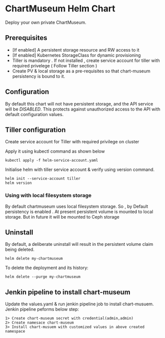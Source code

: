 # ChartMuseum Helm Chart

Deploy your own private ChartMuseum.

## Prerequisites

* [If enabled] A persistent storage resource and RW access to it
* [If enabled] Kubernetes StorageClass for dynamic provisioning
* Tiller is mandatory . If not installed , create service account for tiller with required privelege ( Follow Tiller section )
* Create PV & local storage as a pre-requisites so that chart-museum persistency is bound to it. 

## Configuration

By default this chart will not have persistent storage, and the API service
will be *DISABLED*.  This protects against unauthorized access to the API
with default configuration values.

## Tiller configuration
Create service account for Tiller with required privilege on cluster 

Apply it using kubectl command as shown below 
```
kubectl apply -f helm-service-account.yaml
```

Initialise helm with tiller service account & verify using version command.
```
helm init --service-account tiller
helm version
```

### Using with local filesystem storage
By default chartmuseum uses local filesystem storage.
So , by Default persistency is enabled . At present persistent volume is mounted to local storage.
But in future it will be mounted to Ceph storage


## Uninstall

By default, a deliberate uninstall will result in the persistent volume
claim being deleted.

```shell
helm delete my-chartmuseum
```

To delete the deployment and its history:
```shell
helm delete --purge my-chartmuseum
```

## Jenkin pipeline to install chart-museum

Update the values.yaml & run jenkin pipeline job to install chart-musuem.
Jenkin pipeline peforms below step:
```
1> Create chart-museum secret with credential(admin,admin) 
2> Create namesace chart-museum
3> Install chart-musuem with customized values in above created namespace
```